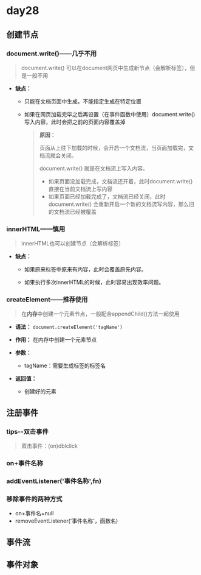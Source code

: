 # day28

## 创建节点

### document.write()——几乎不用

> document.write() 可以在document网页中生成新节点（会解析标签），但是一般不用

- **缺点：**
  - 只能在文档页面中生成，不能指定生成在特定位置

  - 如果在网页加载完毕之后再设置（在事件函数中使用）document.write()写入内容，此时会把之前的页面内容覆盖掉

    > **原因：**
    >
    > 页面从上往下加载的时候，会开启一个文档流，当页面加载完，文档流就会关闭。
    >
    > document.write() 就是在文档流上写入内容。
    >
    > - 如果页面没加载完成，文档流还开着，此时document.write() 直接在当前文档流上写内容
    > - 如果页面已经加载完成了，文档流已经关闭，此时document.write() 会重新开启一个新的文档流写内容，那么旧的文档流已经被覆盖

### innerHTML——慎用

> innerHTML也可以创建节点（会解析标签）

- **缺点：**
  - 如果原来标签中原来有内容，此时会覆盖原先内容。

  - 如果执行多次innerHTML的时候，此时容易出现效率问题。

### createElement——推荐使用

> 在**内存**中创建一个元素节点，一般配合appendChild()方法一起使用

- **语法：** `document.createElement('tagName')`

- **作用：** 在内存中创建一个元素节点

- **参数：**
  - tagName：需要生成标签的标签名

- **返回值：**
  - 创建好的元素

## 注册事件

### tips--双击事件

> 双击事件：(on)dblclick

### on+事件名称

### addEventListener('事件名称',fn)

### 移除事件的两种方式

- on+事件名=null
- removeEventListener('事件名称'，函数名)

## 事件流

## 事件对象
